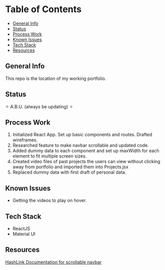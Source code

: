 # Table of Contents

-   [General Info](#general-info)
-   [Status](#status)
-   [Process Work](#process-work)
-   [Known Issues](#known-issues)
-   [Tech Stack](#teck-stack)
-   [Resources](#resources)

## General Info

This repo is the location of my working portfolio.

## Status

✧ A.B.U. (always be updating) ✧

## Process Work

1. Initialized React App. Set up basic components and routes. Drafted wireframes.
2. Researched feature to make navbar scrollable and updated code.
3. Added dummy data to each component and set up maxWidth for each element to fit multiple screen sizes.
4. Created video files of past projects the users can view without clicking away from portfolio and imported them into Projects.jsx
5. Replaced dummy data with first draft of personal data.

## Known Issues

-   Getting the videos to play on hover.

## Tech Stack

-   ReactJS
-   Material UI

## Resources

[HashLink Documentation for scrollable navbar](https://www.npmjs.com/package/react-router-hash-link)
